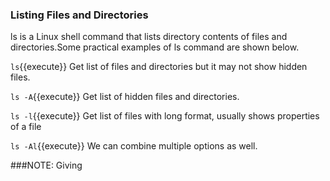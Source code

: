 ### Listing Files and Directories

ls is a Linux shell command that lists directory contents of files and directories.Some practical examples of ls command are shown below.

`ls`{{execute}} Get list of files and directories but it may not show 
hidden files.

`ls -A`{{execute}} Get list of hidden files and directories.

`ls -l`{{execute}} Get list of files with long format, usually shows properties of a file

`ls -Al`{{execute}} We can combine multiple options as well.

###NOTE: Giving 